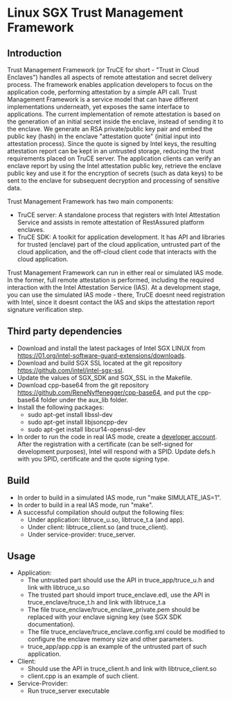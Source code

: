 # Linux SGX Trust Management Framework
## Introduction
Trust Management Framework (or TruCE for short - "Trust in Cloud Enclaves") handles all aspects of remote attestation and secret delivery process. The framework enables application developers to focus on the application code, performing attestation by a simple API call.
Trust Management Framework is a service model that can have different implementations underneath, yet exposes the same interface to applications. The current implementation of remote attestation is based on the generation of an initial secret inside the enclave, instead of sending it to the enclave. We generate an RSA private/public key pair and embed the public key (hash) in the enclave "attestation quote" (initial input into attestation process). Since the quote is signed by Intel keys, the resulting attestation report can be kept in an untrusted storage, reducing the trust requirements placed on TruCE server. The application clients can verify an enclave report by using the Intel attestation public key, retrieve the enclave public key and use it for the encryption of secrets (such as data keys) to be sent to the enclave for subsequent decryption and processing of sensitive data.

Trust Management Framework has two main components:

* TruCE server: A standalone process that registers with Intel Attestation Service and assists in remote attestation of RestAssured platform enclaves.
* TruCE SDK: A toolkit for application development. It has API and libraries for trusted (enclave) part of the cloud application, untrusted part of the cloud application, and the off-cloud client code that interacts with the cloud application.

Trust Management Framework can run in either real or simulated IAS mode. In the former, full remote attestation is performed, including the required interaction with the Intel Attestation Service (IAS). At a development stage, you can use the simulated IAS mode - there, TruCE doesnt need registration with Intel, since it doesnt contact the IAS and skips the attestation report signature verification step.


## Third party dependencies
* Download and install the latest packages of Intel SGX LINUX from https://01.org/intel-software-guard-extensions/downloads.
* Download and build SGX SSL located at the git repository https://github.com/intel/intel-sgx-ssl.
* Update the values of SGX_SDK and SGX_SSL in the Makefile.
* Download cpp-base64 from the git repository https://github.com/ReneNyffenegger/cpp-base64, and put the cpp-base64 folder under the aux_lib folder.
* Install the following packages:
	- sudo apt-get install libssl-dev
	- sudo apt-get install libjsoncpp-dev
	- sudo apt-get install libcur14-openssl-dev
* In order to run the code in real IAS mode, create a [developer account](https://software.intel.com/en-us/sgx). After the registration with a certificate (can be self-signed for development purposes), Intel will
respond with a SPID. Update defs.h with you SPID, certificate and the quote signing type.

## Build
* In order to build in a simulated IAS mode, run "make SIMULATE_IAS=1".
* In order to build in a real IAS mode, run "make".
* A successful compilation should output the following files:
	- Under application: libtruce_u.so, libtruce_t.a (and app).
	- Under client: libtruce_client.so (and truce_client).
	- Under service-provider: truce_server.

## Usage
* Application:
	- The untrusted part should use the API in truce_app/truce_u.h and link with libtruce_u.so
	- The trusted part should import truce_enclave.edl, use the API in truce_enclave/truce_t.h  and link with libtruce_t.a
	- The file truce_enclave/truce_enclave_private.pem should be replaced with your enclave signing key (see SGX SDK documentation).
	- The file truce_enclave/truce_enclave.config.xml could be modified to configure the enclave memory size and other parameters.
	- truce_app/app.cpp is an example of the untrusted part of such application.
* Client:
	- Should use the API in truce_client.h and link with libtruce_client.so
	- client.cpp is an example of such client.
* Service-Provider:
	- Run truce_server executable

